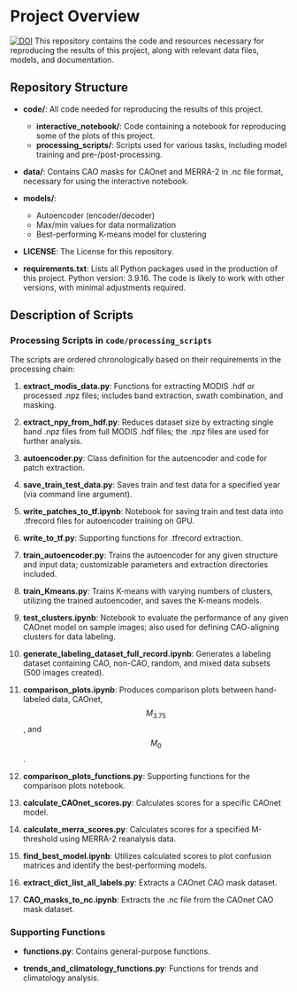 # Project Overview
[![DOI](https://zenodo.org/badge/1030253417.svg)](https://doi.org/10.5281/zenodo.16680335)
This repository contains the code and resources necessary for reproducing the results of this project, along with relevant data files, models, and documentation.

## Repository Structure

- **code/**: All code needed for reproducing the results of this project.
  - **interactive_notebook/**: Code containing a notebook for reproducing some of the plots of this project.
  - **processing_scripts/**: Scripts used for various tasks, including model training and pre-/post-processing.
  
- **data/**: Contains CAO masks for CAOnet and MERRA-2 in .nc file format, necessary for using the interactive notebook.
  
- **models/**: 
  - Autoencoder (encoder/decoder)
  - Max/min values for data normalization
  - Best-performing K-means model for clustering

- **LICENSE**: The License for this repository.

- **requirements.txt**: Lists all Python packages used in the production of this project. Python version: 3.9.16. The code is likely to work with other versions, with minimal adjustments required.

## Description of Scripts

### Processing Scripts in `code/processing_scripts`

The scripts are ordered chronologically based on their requirements in the processing chain:

1. **extract_modis_data.py**: Functions for extracting MODIS .hdf or processed .npz files; includes band extraction, swath combination, and masking.
   
2. **extract_npy_from_hdf.py**: Reduces dataset size by extracting single band .npz files from full MODIS .hdf files; the .npz files are used for further analysis.
   
3. **autoencoder.py**: Class definition for the autoencoder and code for patch extraction.
   
4. **save_train_test_data.py**: Saves train and test data for a specified year (via command line argument).
   
5. **write_patches_to_tf.ipynb**: Notebook for saving train and test data into .tfrecord files for autoencoder training on GPU.
   
6. **write_to_tf.py**: Supporting functions for .tfrecord extraction.
   
7. **train_autoencoder.py**: Trains the autoencoder for any given structure and input data; customizable parameters and extraction directories included.
   
8. **train_Kmeans.py**: Trains K-means with varying numbers of clusters, utilizing the trained autoencoder, and saves the K-means models.
   
9. **test_clusters.ipynb**: Notebook to evaluate the performance of any given CAOnet model on sample images; also used for defining CAO-aligning clusters for data labeling.
   
10. **generate_labeling_dataset_full_record.ipynb**: Generates a labeling dataset containing CAO, non-CAO, random, and mixed data subsets (500 images created).
    
11. **comparison_plots.ipynb**: Produces comparison plots between hand-labeled data, CAOnet, $$M_{3.75}$$, and $$M_0$$.
    
12. **comparison_plots_functions.py**: Supporting functions for the comparison plots notebook.
    
13. **calculate_CAOnet_scores.py**: Calculates scores for a specific CAOnet model.
    
14. **calculate_merra_scores.py**: Calculates scores for a specified M-threshold using MERRA-2 reanalysis data.
    
15. **find_best_model.ipynb**: Utilizes calculated scores to plot confusion matrices and identify the best-performing models.
    
16. **extract_dict_list_all_labels.py**: Extracts a CAOnet CAO mask dataset.
    
17. **CAO_masks_to_nc.ipynb**: Extracts the .nc file from the CAOnet CAO mask dataset.

### Supporting Functions

- **functions.py**: Contains general-purpose functions.
  
- **trends_and_climatology_functions.py**: Functions for trends and climatology analysis.
